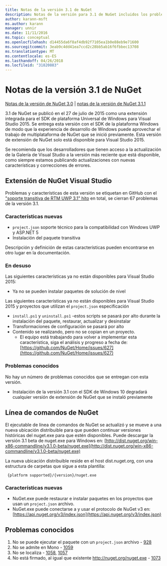 ```yaml
---
title: Notas de la versión 3.1 de NuGet
description: Notas de la versión para 3.1 de NuGet incluidos los problemas conocidos, correcciones de errores, las funciones agregadas y dcr.
author: karann-msft
ms.author: karann
manager: unnir
ms.date: 11/11/2016
ms.topic: conceptual
ms.openlocfilehash: d14455da6f8af4db92f7105ea1b0e88eb9e71600
ms.sourcegitcommit: 3eab9c4dd41ea7ccd2c28bb5ab16f6fbbec13708
ms.translationtype: MT
ms.contentlocale: es-ES
ms.lasthandoff: 04/26/2018
ms.locfileid: "31820883"
---
```

# <a name="nuget-31-release-notes"></a>Notas de la versión 3.1 de NuGet

[Notas de la versión de NuGet 3.0](../release-notes/nuget-3.0.0.md) | [notas de la versión de NuGet 3.1.1](../release-notes/nuget-3.1.1.md)

3.1 de NuGet se publicó en el 27 de julio de 2015 como una extensión integrada para el SDK de plataforma Universal de Windows para Visual Studio 2015. Se entrega esta versión con el SDK de la plataforma Windows de modo que la experiencia de desarrollo de Windows puede aprovechar el trabajo de multiplataforma de NuGet que se inició previamente. Esta versión de extensión de NuGet solo está disponible para Visual Studio 2015.

Se recomienda que los desarrolladores que tienen acceso a la actualización de la Galería de Visual Studio a la versión más reciente que está disponible, como siempre estamos publicando actualizaciones con nuevas características y correcciones de errores.

## <a name="nuget-visual-studio-extension"></a>Extensión de NuGet Visual Studio

Problemas y características de esta versión se etiquetan en GitHub con el ["soporte transitiva de RTM UWP 3.1" hito](https://github.com/NuGet/Home/issues?utf8=%E2%9C%93&q=is%3Aclosed+milestone%3A%223.1+RTM+UWP+transitive+support%22+) en total, se cierran 67 problemas de la versión 3.1.

### <a name="new-features"></a>Características nuevas

* `project.json` soporte técnico para la compatibilidad con Windows UWP y ASP.NET 5
* Instalación del paquete transitiva

Descripción y definición de estas características pueden encontrarse en otro lugar en la documentación.

### <a name="deprecated"></a>En desuso

Las siguientes características ya no están disponibles para Visual Studio 2015:

* Ya no se pueden instalar paquetes de solución de nivel

Las siguientes características ya no están disponibles para Visual Studio 2015 y proyectos que utilizan el `project.json` especificación

* `install.ps1` y `uninstall.ps1` -estos scripts se pasará por alto durante la instalación del paquete, restaurar, actualizar y desinstalar
* Transformaciones de configuración se pasará por alto
* Contenido se realizando, pero no se copian en un proyecto.
    * El equipo está trabajando para volver a implementar esta característica, siga el análisis y progreso a fecha de: [https://github.com/NuGet/Home/issues/627](https://github.com/NuGet/Home/issues/627)


### <a name="known-issues"></a>Problemas conocidos

No hay un número de problemas conocidos que se entregan con esta versión.

* Instalación de la versión 3.1 con el SDK de Windows 10 degradará cualquier versión de extensión de NuGet que se instaló previamente

## <a name="nuget-command-line"></a>Línea de comandos de NuGet

El ejecutable de línea de comandos de NuGet se actualizó y se mueve a una nueva ubicación distribuible para que pueden continuar versiones históricas del nuget.exe para que estén disponibles.  Puede descargar la versión 3.1 beta de nuget.exe para Windows en: [http://dist.nuget.org/win-x86-commandline/v3.1.0-beta/nuget.exe](http://dist.nuget.org/win-x86-commandline/v3.1.0-beta/nuget.exe)

La nueva ubicación distribuible reside en el host dist.nuget.org, con una estructura de carpetas que sigue a esta plantilla:

     {platform supported}/{version}/nuget.exe

### <a name="new-features"></a>Características nuevas

* NuGet.exe puede restaurar e instalar paquetes en los proyectos que usan un `project.json` archivo.
* NuGet.exe puede conectarse a y usar el protocolo de NuGet v3 en: [https://api.nuget.org/v3/index.json](https://api.nuget.org/v3/index.json)

## <a name="known-issues"></a>Problemas conocidos ##

1.    No se puede ejecutar el paquete con un `project.json` archivo - [928](https://github.com/NuGet/Home/issues/928)
2.    No se admite en Mono - [1059](https://github.com/NuGet/Home/issues/1059)
3.    No se localiza - [1058](https://github.com/NuGet/Home/issues/1058), [1057](https://github.com/NuGet/Home/issues/1057)
4.    No está firmado, al igual que existente http://nuget.org/nuget.exe - [1073](https://github.com/NuGet/Home/issues/1073)
